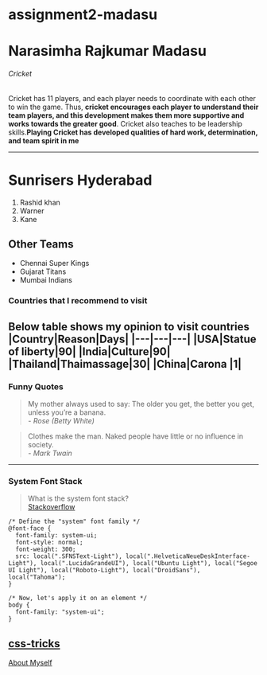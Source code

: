 # assignment2-madasu
# Narasimha Rajkumar Madasu
###### Cricket

Cricket has 11 players, and each player needs to coordinate with each other to win the game. Thus, **cricket encourages each player to understand their team players, and this development makes them more supportive and works towards the greater good**. Cricket also teaches to be leadership skills.**Playing Cricket has developed qualities of hard work, determination, and team spirit in me**

---
# Sunrisers Hyderabad
1. Rashid khan
1. Warner
1. Kane 

## Other Teams
* Chennai Super Kings
* Gujarat Titans
* Mumbai Indians

### Countries that I recommend to visit
Below table shows my opinion to visit countries 
|Country|Reason|Days|
|---|---|---|
|USA|Statue of liberty|90|
|India|Culture|90|
|Thailand|Thaimassage|30|
|China|Carona |1|
---
### Funny Quotes
> My mother always used to say: The older you get, the better you get, unless you’re a banana.
<br> - *Rose (Betty White)* 

> Clothes make the man. Naked people have little or no influence in society.
<br> - *Mark Twain*
---

###  System Font Stack 
> What is the system font stack? <br>
[Stackoverflow](https://stackoverflow.com/questions/62848039/what-is-the-system-font-stack#:~:text=1.,on%20its%20different%20supported%20platforms.)

```
/* Define the "system" font family */
@font-face {
  font-family: system-ui;
  font-style: normal;
  font-weight: 300;
  src: local(".SFNSText-Light"), local(".HelveticaNeueDeskInterface-Light"), local(".LucidaGrandeUI"), local("Ubuntu Light"), local("Segoe UI Light"), local("Roboto-Light"), local("DroidSans"), local("Tahoma");
}

/* Now, let's apply it on an element */
body {
  font-family: "system-ui";
}
```
[css-tricks](https://css-tricks.com/snippets/css/system-font-stack/)
---
[About Myself](AboutMe.md)